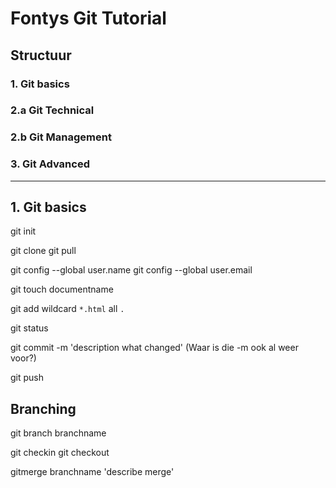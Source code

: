 # Fontys Git Tutorial

## Structuur

### 1. Git basics
### 2.a Git Technical
### 2.b Git Management
### 3. Git Advanced


---



## 1. Git basics

git init

git clone
git pull

git config --global user.name
git config --global user.email

git touch documentname

git add
wildcard `*.html`
all `.`

git status

git commit -m 'description what changed'
(Waar is die -m ook al weer voor?)

git push

## Branching

git branch branchname

git checkin
git checkout

gitmerge branchname 'describe merge'
